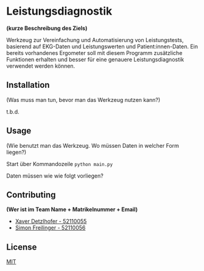 # Leistungsdiagnostik
**(kurze Beschreibung des Ziels)**

Werkzeug zur Vereinfachung und Automatisierung von Leistungstests, basierend auf EKG-Daten und Leistungswerten und Patient:innen-Daten.
Ein bereits vorhandenes Ergometer soll mit diesem Programm zusätzliche Funktionen erhalten und besser für eine genauere Leistungsdiagnostik verwendet werden können.


## Installation

(Was muss man tun, bevor man das Werkzeug nutzen kann?)

t.b.d.

## Usage

(Wie benutzt man das Werkzeug. Wo müssen Daten in welcher Form liegen?)


Start über Kommandozeile
```python main.py```

Daten müssen wie wie folgt vorliegen?

## Contributing
**(Wer ist im Team Name + Matrikelnummer + Email)**
- [Xaver Detzlhofer - 52110055](dx4991@mci4me.at)
- [Simon Freilinger - 52110056](sf6948@mco4me.at)


## License
[MIT](https://choosealicense.com/licenses/mit/)

